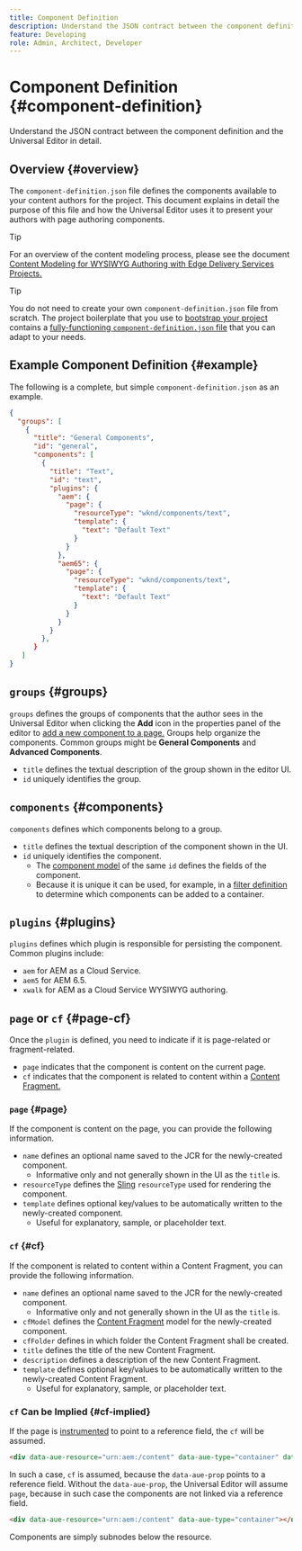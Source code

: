 ```yaml
---
title: Component Definition
description: Understand the JSON contract between the component definition and the Universal Editor in detail.
feature: Developing
role: Admin, Architect, Developer
---
```


# Component Definition {#component-definition}

Understand the JSON contract between the component definition and the Universal Editor in detail.

## Overview {#overview}

The `component-definition.json` file defines the components available to your content authors for the project. This document explains in detail the purpose of this file and how the Universal Editor uses it to present your authors with page authoring components.

>[!TIP]
>
>For an overview of the content modeling process, please see the document [Content Modeling for WYSIWYG Authoring with Edge Delivery Services Projects.](/help/edge/wysiwyg-authoring/content-modeling.md)

>[!TIP]
>
>You do not need to create your own `component-definition.json` file from scratch. The project boilerplate that you use to [bootstrap your project](/help/edge/wysiwyg-authoring/edge-dev-getting-started.md) contains a [fully-functioning `component-definition.json` file](https://github.com/adobe-rnd/aem-boilerplate-xwalk/blob/main/component-definition.json) that you can adapt to your needs.

## Example Component Definition {#example}

The following is a complete, but simple `component-definition.json` as an example.

```json
{
  "groups": [
    {
      "title": "General Components",
      "id": "general",
      "components": [
        {
          "title": "Text",
          "id": "text",
          "plugins": {
            "aem": {
              "page": {
                "resourceType": "wknd/components/text",
                "template": {
                  "text": "Default Text"
                }
              }
            },
            "aem65": {
              "page": {
                "resourceType": "wknd/components/text",
                "template": {
                  "text": "Default Text"
                }
              }
            }
          }
        },
      }
   ]
}
```

## `groups` {#groups}

`groups` defines the groups of components that the author sees in the Universal Editor when clicking the **Add** icon in the properties panel of the editor to [add a new component to a page.](/help/sites-cloud/authoring/universal-editor/authoring.md#adding-components) Groups help organize the components. Common groups might be **General Components** and **Advanced Components**.

* `title` defines the textual description of the group shown in the editor UI.
* `id` uniquely identifies the group.

## `components` {#components}

`components` defines which components belong to a group.

* `title` defines the textual description of the component shown in the UI.
* `id` uniquely identifies the component.
  * The [component model](/help/implementing/universal-editor/field-types.md#model-structure) of the same `id` defines the fields of the component.
  * Because it is unique it can be used, for example, in a [filter definition](/help/implementing/universal-editor/customizing.md#filtering-components) to determine which components can be added to a container.

## `plugins` {#plugins}

`plugins` defines which plugin is responsible for persisting the component. Common plugins include:

* `aem` for AEM as a Cloud Service.
* `aem5` for AEM 6.5.
* `xwalk` for AEM as a Cloud Service WYSIWYG authoring.

## `page` or `cf` {#page-cf}

Once the `plugin` is defined, you need to indicate if it is page-related or fragment-related.

* `page` indicates that the component is content on the current page.
* `cf` indicates that the component is related to content within a [Content Fragment.](/help/assets/content-fragments/content-fragments.md)

### `page` {#page}

If the component is content on the page, you can provide the following information.

* `name` defines an optional name saved to the JCR for the newly-created component.
  * Informative only and not generally shown in the UI as the `title` is.
* `resourceType` defines the [Sling](/help/implementing/developing/introduction/sling-cheatsheet.md) `resourceType` used for rendering the component.
* `template` defines optional key/values to be automatically written to the newly-created component.
  * Useful for explanatory, sample, or placeholder text.

### `cf` {#cf}

If the component is related to content within a Content Fragment, you can provide the following information.

* `name` defines an optional name saved to the JCR for the newly-created component.
  * Informative only and not generally shown in the UI as the `title` is.
* `cfModel` defines the [Content Fragment](/help/assets/content-fragments/content-fragments-models.md) model for the newly-created component.
* `cfFolder` defines in which folder the Content Fragment shall be created.
* `title` defines the title of the new Content Fragment.
* `description` defines a description of the new Content Fragment.
* `template` defines optional key/values to be automatically written to the newly-created Content Fragment.
  * Useful for explanatory, sample, or placeholder text.

### `cf` Can be Implied {#cf-implied}

If the page is [instrumented](/help/implementing/universal-editor/getting-started.md#instrument-page) to point to a reference field, the `cf` will be assumed.

```html
<div data-aue-resource="urn:aem:/content" data-aue-type="container" data-aue-prop="field"></div>
```

In such a case, `cf` is assumed, because the `data-aue-prop` points to a reference field. Without the `data-aue-prop`, the Universal Editor will assume `page`, because in such case the components are not linked via a reference field.

```html
<div data-aue-resource="urn:aem:/content" data-aue-type="container"></div>
```

Components are simply subnodes below the resource.
